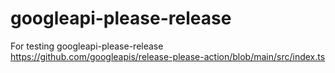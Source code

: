# googleapi-please-release
For testing googleapi-please-release
https://github.com/googleapis/release-please-action/blob/main/src/index.ts